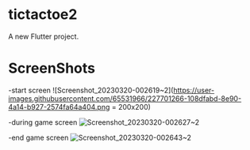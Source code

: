 # tictactoe2

A new Flutter project.

# ScreenShots

-start screen
![Screenshot_20230320-002619~2](https://user-images.githubusercontent.com/65531966/227701266-108dfabd-8e90-4a14-b927-2574fa64a404.png = 200x200)

-during game screen
![Screenshot_20230320-002627~2](https://user-images.githubusercontent.com/65531966/227701269-172f46ad-9bc0-4427-b922-e0a38079e579.png)

-end game screen
![Screenshot_20230320-002643~2](https://user-images.githubusercontent.com/65531966/227701271-9529b7c4-3cff-4671-ba0f-53c2a6e3e075.png)

